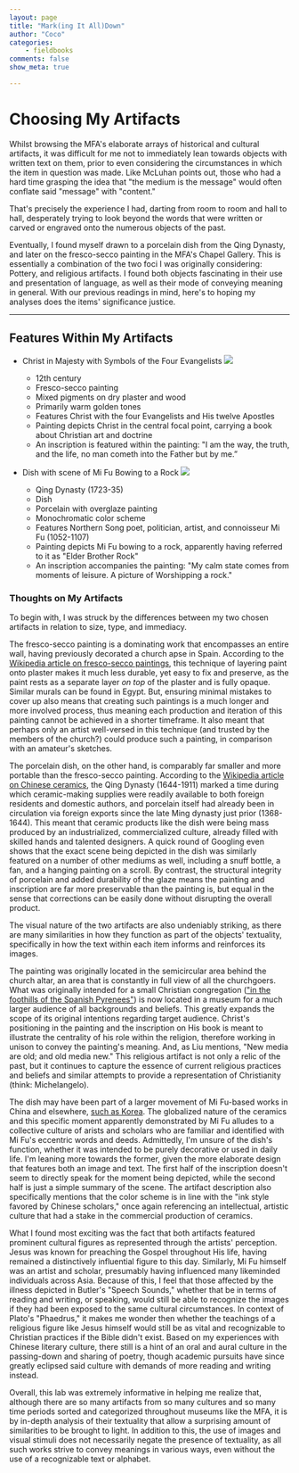 ```yaml
---
layout: page  
title: "Mark(ing It All)Down"  
author: "Coco"  
categories:  
    - fieldbooks 
comments: false  
show_meta: true

---
```


# Choosing My Artifacts

Whilst browsing the MFA's elaborate arrays of historical and cultural artifacts, it was difficult for me not to immediately lean towards objects with written text on them, prior to even considering the circumstances in which the item in question was made. Like McLuhan points out, those who had a hard time grasping the idea that "the medium is the message" would often conflate said "message" with "content."

That's precisely the experience I had, darting from room to room and hall to hall, desperately trying to look beyond the words that were written or carved or engraved onto the numerous objects of the past.

Eventually, I found myself drawn to a porcelain dish from the Qing Dynasty, and later on the fresco-secco painting in the MFA's Chapel Gallery. This is essentially a combination of the two foci I was originally considering: Pottery, and religious artifacts. I found both objects fascinating in their use and presentation of language, as well as their mode of conveying meaning in general. With our previous readings in mind, here's to hoping my analyses does the items' significance justice.

---

## Features Within My Artifacts
- Christ in Majesty with Symbols of the Four Evangelists
	![](http://mfas3.s3.amazonaws.com/objects/SC177363.jpg)
	- 12th century
	- Fresco-secco painting
	- Mixed pigments on dry plaster and wood
	- Primarily warm golden tones
	- Features Christ with the four Evangelists and His twelve Apostles
	- Painting depicts Christ in the central focal point, carrying a book about Christian art and doctrine
	- An inscription is featured within the painting: "I am the way, the truth, and the life, no man cometh into the Father but by me.”

- Dish with scene of Mi Fu Bowing to a Rock
	![](http://mfas3.s3.amazonaws.com/objects/C20539CR-d1.jpg)
	- Qing Dynasty (1723-35)
	- Dish
	- Porcelain with overglaze painting
	- Monochromatic color scheme
	- Features Northern Song poet, politician, artist, and connoisseur Mi Fu (1052-1107)
	- Painting depicts Mi Fu bowing to a rock, apparently having referred to it as "Elder Brother Rock"
	- An inscription accompanies the painting: "My calm state comes from moments of leisure. A picture of Worshipping a rock."
	
### Thoughts on My Artifacts

To begin with, I was struck by the differences between my two chosen artifacts in relation to size, type, and immediacy.

The fresco-secco painting is a dominating work that encompasses an entire wall, having previously decorated a church apse in Spain. According to the [Wikipedia article on fresco-secco paintings](https://en.wikipedia.org/wiki/Fresco-secco), this technique of layering paint onto plaster makes it much less durable, yet easy to fix and preserve, as the paint rests as a separate layer *on top* of the plaster and is fully opaque. Similar murals can be found in Egypt. But, ensuring minimal mistakes to cover up also means that creating such paintings is a much longer and more involved process, thus meaning each production and iteration of this painting cannot be achieved in a shorter timeframe. It also meant that perhaps only an artist well-versed in this technique (and trusted by the members of the church?) could produce such a painting, in comparison with an amateur's sketches.

The porcelain dish, on the other hand, is comparably far smaller and more portable than the fresco-secco painting. According to the [Wikipedia article on Chinese ceramics](https://en.wikipedia.org/wiki/Chinese_ceramics), the Qing Dynasty (1644-1911) marked a time during which ceramic-making supplies were readily available to both foreign residents and domestic authors, and porcelain itself had already been in circulation via foreign exports since the late Ming dynasty just prior (1368-1644). This meant that ceramic products like the dish were being mass produced by an industrialized, commercialized culture, already filled with skilled hands and talented designers. A quick round of Googling even shows that the exact scene being depicted in the dish was similarly featured on a number of other mediums as well, including a snuff bottle, a fan, and a hanging painting on a scroll. By contrast, the structural integrity of porcelain and added durability of the glaze means the painting and inscription are far more preservable than the painting is, but equal in the sense that corrections can be easily done without disrupting the overall product.

The visual nature of the two artifacts are also undeniably striking, as there are many similarities in how they function as part of the objects' textuality, specifically in how the text within each item informs and reinforces its images.

The painting was originally located in the semicircular area behind the church altar, an area that is constantly in full view of all the churchgoers. What was originally intended for a small Christian congregation (["in the foothills of the Spanish Pyrenees"](http://www.mfa.org/collections/object/christ-in-majesty-with-symbols-of-the-four-evangelists-31898)) is now located in a museum for a much larger audience of all backgrounds and beliefs. This greatly expands the scope of its original intentions regarding target audience. Christ's positioning in the painting and the inscription on His book is meant to illustrate the centrality of his role within the religion, therefore working in unison to convey the painting's meaning. And, as Liu mentions, "New media are old; and old media new." This religious artifact is not only a relic of the past, but it continues to capture the essence of current religious practices and beliefs and similar attempts to provide a representation of Christianity (think: Michelangelo).

The dish may have been part of a larger movement of Mi Fu-based works in China and elsewhere, [such as Korea](https://www.harvardartmuseums.org/art/93772). The globalized nature of the ceramics and this specific moment apparently demonstrated by Mi Fu alludes to a collective culture of arists and scholars who are familiar and identified with Mi Fu's eccentric words and deeds. Admittedly, I'm unsure of the dish's function, whether it was intended to be purely decorative or used in daily life. I'm leaning more towards the former, given the more elaborate design that features both an image and text. The first half of the inscription doesn't seem to directly speak for the moment being depicted, while the second half is just a simple summary of the scene. The artifact description also specifically mentions that the color scheme is in line with the "ink style favored by Chinese scholars," once again referencing an intellectual, artistic culture that had a stake in the commercial production of ceramics. 

What I found most exciting was the fact that both artifacts featured prominent cultural figures as represented through the artists' perception. Jesus was known for preaching the Gospel throughout His life, having remained a distinctively influential figure to this day. Similarly, Mi Fu himself was an artist and scholar, presumably having influenced many likeminded individuals across Asia. Because of this, I feel that those affected by the illness depicted in Butler's "Speech Sounds," whether that be in terms of reading and writing, or speaking, would still be able to recognize the images if they had been exposed to the same cultural circumstances. In context of Plato's "Phaedrus," it makes me wonder then whether the teachings of a religious figure like Jesus himself would still be as vital and recognizable to Christian practices if the Bible didn't exist. Based on my experiences with Chinese literary culture, there still is a hint of an oral and aural culture in the passing-down and sharing of poetry, though academic pursuits have since greatly eclipsed said culture with demands of more reading and writing instead.

Overall, this lab was extremely informative in helping me realize that, although there are so many artifacts from so many cultures and so many time periods sorted and categorized throughout museums like the MFA, it is by in-depth analysis of their textuality that allow a surprising amount of similarities to be brought to light. In addition to this, the use of images and visual stimuli does not necessarily negate the presence of textuality, as all such works strive to convey meanings in various ways, even without the use of a recognizable text or alphabet.